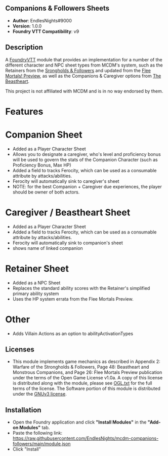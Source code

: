 ## Companions & Followers Sheets

* **Author**: EndlesNights#9000
* **Version**: 1.0.0
* **Foundry VTT Compatibility**: v9


## Description
A [FoundryVTT](https://foundryvtt.com/) module that provides an implementation for a number of the different character and NPC sheet types from MCDM's system, such as the Retainers from the [Srongholds & Followers](https://shop.mcdmproductions.com/collections/strongholds-followers-books) and updated from the [Flee Mortals! Preview](https://www.kickstarter.com/projects/mattcolville/mcdm-monster-book), as well as the Companions & Caregiver options from [The Beastheart](https://shop.mcdmproductions.com/collections/beastheart-class-companions).

This project is not affiliated with MCDM and is in no way endorsed by them.

# Features

# Companion Sheet
- Added as a Player Character Sheet
- Allows you to designate a caregiver, who's level and proficiency bonus will be used to govern the stats of the Companion Character (such as Proficiency Bonus, Max HP)
- Added a field to tracks Ferocity, which can be used as a consumable attribute by attacks/abilities.
- Ferocity will automatically sink to caregiver's sheet
- NOTE: for the best Companion + Caregiver due experiences, the player should be owner of both actors.

# Caregiver / Beastheart Sheet
- Added as a Player Character Sheet
- Added a field to tracks Ferocity, which can be used as a consumable attribute by attacks/abilities.
- Ferocity will automatically sink to companion's sheet
- shows name of linked companion

# Retainer Sheet
- Added as a NPC Sheet
- Replaces the standard ability scores with the Retainer's simplified primary ability system
- Uses the HP system errata from the Flee Mortals Preview.

# Other
- Adds Villain Actions as an option to abilityActivationTypes


## Licenses
* This module implements game mechanics as described in Appendix 2: Warfare of the Strongholds & Followers, Page 48: Beastheart and Monstrous Companions, and Page 26: Flee Mortals Preview publication under the terms of the Open Game License v1.0a. A copy of this license is distributed along with the module, please see [OGL.txt](https://raw.githubusercontent.com/EndlesNights/mcdm-companions-followers/main/OGL.txt) for the full terms of the license.
The Software portion of this module is distributed under the [GNUv3 license](https://github.com/EndlesNights/mcdm-companions-followers/blob/main/LICENSE.txt).

## Installation
* Open the Foundry application and click **"Install Modules"** in the **"Add-on Modules"** tab.
* Paste the following link: https://raw.githubusercontent.com/EndlesNights/mcdm-companions-followers/main/module.json
* Click "Install"

